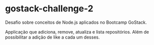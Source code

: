 # gostack-challenge-2
Desafio sobre conceitos de Node.js aplicados no Bootcamp GoStack.

Applicação que adiciona, remove, atualiza e lista repositórios. Além de possibilitar a adição de like a cada um desses.
